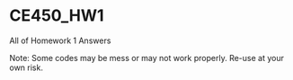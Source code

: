# CE450_HW1
All of Homework 1 Answers

Note: Some codes may be mess or may not work properly. Re-use at your own risk.
